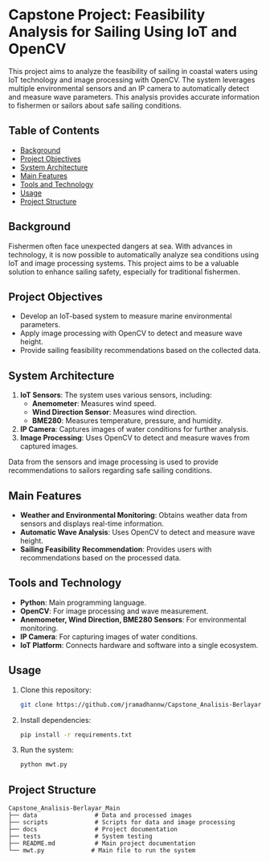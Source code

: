 # Capstone Project: Feasibility Analysis for Sailing Using IoT and OpenCV

This project aims to analyze the feasibility of sailing in coastal waters using IoT technology and image processing with OpenCV. The system leverages multiple environmental sensors and an IP camera to automatically detect and measure wave parameters. This analysis provides accurate information to fishermen or sailors about safe sailing conditions.

## Table of Contents
- [Background](#background)
- [Project Objectives](#project-objectives)
- [System Architecture](#system-architecture)
- [Main Features](#main-features)
- [Tools and Technology](#tools-and-technology)
- [Usage](#usage)
- [Project Structure](#project-structure)

## Background
Fishermen often face unexpected dangers at sea. With advances in technology, it is now possible to automatically analyze sea conditions using IoT and image processing systems. This project aims to be a valuable solution to enhance sailing safety, especially for traditional fishermen.

## Project Objectives
- Develop an IoT-based system to measure marine environmental parameters.
- Apply image processing with OpenCV to detect and measure wave height.
- Provide sailing feasibility recommendations based on the collected data.

## System Architecture
1. **IoT Sensors**: The system uses various sensors, including:
   - **Anemometer**: Measures wind speed.
   - **Wind Direction Sensor**: Measures wind direction.
   - **BME280**: Measures temperature, pressure, and humidity.
2. **IP Camera**: Captures images of water conditions for further analysis.
3. **Image Processing**: Uses OpenCV to detect and measure waves from captured images.

Data from the sensors and image processing is used to provide recommendations to sailors regarding safe sailing conditions.

## Main Features
- **Weather and Environmental Monitoring**: Obtains weather data from sensors and displays real-time information.
- **Automatic Wave Analysis**: Uses OpenCV to detect and measure wave height.
- **Sailing Feasibility Recommendation**: Provides users with recommendations based on the processed data.

## Tools and Technology
- **Python**: Main programming language.
- **OpenCV**: For image processing and wave measurement.
- **Anemometer, Wind Direction, BME280 Sensors**: For environmental monitoring.
- **IP Camera**: For capturing images of water conditions.
- **IoT Platform**: Connects hardware and software into a single ecosystem.

## Usage
1. Clone this repository:
   ```bash
   git clone https://github.com/jramadhannw/Capstone_Analisis-Berlayar_Main.git
   ```
2. Install dependencies:
   ```bash
   pip install -r requirements.txt
   ```
3. Run the system:
   ```bash
   python mwt.py
   ```

## Project Structure
```
Capstone_Analisis-Berlayar_Main
├── data                # Data and processed images
├── scripts             # Scripts for data and image processing
├── docs                # Project documentation
├── tests               # System testing
├── README.md           # Main project documentation
└── mwt.py             # Main file to run the system
```
